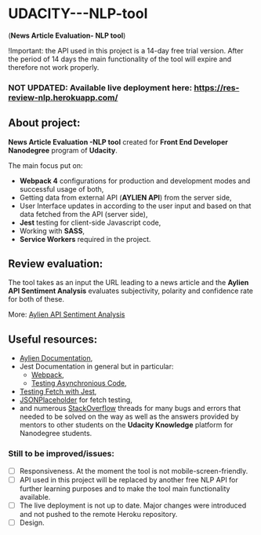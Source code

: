 # UDACITY---NLP-tool
(**News Article Evaluation- NLP tool**)

!Important: the API used in this project is a 14-day free trial version. After the period of 14 days the main functionality of the tool will expire and therefore not work properly.

### NOT UPDATED: Available live deployment here: https://res-review-nlp.herokuapp.com/


## About project:
**News Article Evaluation -NLP tool** created for **Front End Developer Nanodegree** program of **Udacity**.

The main focus put on:
* **Webpack 4** configurations for production and development modes and successful usage of both,
* Getting data from external API (**AYLIEN API**) from the server side,
* User Interface updates in according to the user input and based on that data fetched from the API (server side),
* **Jest** testing for client-side Javascript code,
* Working with **SASS**,
* **Service Workers** required in the project.

## Review evaluation:

The tool takes as an input the URL leading to a news article and the **Aylien API Sentiment Analysis** evaluates subjectivity, polarity and confidence rate for both of these.

More: [Aylien API Sentiment Analysis](https://docs.aylien.com/textapi/endpoints/#sentiment-analysis)

## Useful resources:

- [Aylien Documentation](https://docs.aylien.com/textapi/endpoints/#sentiment-analysis),
- Jest Documentation in general but in particular:
  * [Webpack](https://jestjs.io/docs/en/webpack),
  * [Testing Asynchronious Code](https://jestjs.io/docs/en/asynchronous),
- [Testing Fetch with Jest](https://codereviewvideos.com/course/react-redux-and-redux-saga-with-symfony-3/video/testing-javascript-s-fetch-with-jest-happy-path),
- [JSONPlaceholder](https://jsonplaceholder.typicode.com/) for fetch testing,
- and numerous [StackOverflow](https://stackoverflow.com/) threads for many bugs and errors that needed to be solved on the way as well as the answers provided by mentors to other students on the **Udacity Knowledge** platform for Nanodegree students.

### Still to be improved/issues:

- [ ] Responsiveness. At the moment the tool is not mobile-screen-friendly.
- [ ] API used in this project will be replaced by another free NLP API for further learning purposes and to make the tool main functionality available.
- [ ] The live deployment is not up to date. Major changes were introduced and not pushed to the remote Heroku repository.
- [ ] Design.
